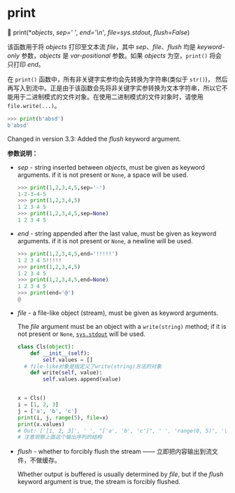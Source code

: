# print

🔨 print(**objects*, *sep=' '*, *end='\n'*, *file=sys.stdout*, *flush=False*)

该函数用于将 *objects* 打印至文本流 *file*，其中 *sep*、*file*、*flush* 均是 *keyword-only* 参数，*objects* 是 *var-positional* 参数。如果 *objects* 为空，`print()` 将会只打印 *end*。

在 `print()` 函数中，所有非关键字实参均会先转换为字符串(类似于 `str()`)， 然后再写入到流中。正是由于该函数会先将非关键字实参转换为文本字符串，所以它不能用于二进制模式的文件对象。在使用二进制模式的文件对象时，请使用 `file.write(...)`。

```python
>>> print(b'absd')
b'absd'
```

Changed in version 3.3: Added the *flush* keyword argument.

**参数说明：**

- *sep* - string inserted between *objects*, must be given as keyword arguments. if it is not present or `None`, a space will be used.  

  ```python
  >>> print(1,2,3,4,5,sep='-')
  1-2-3-4-5
  >>> print(1,2,3,4,5)
  1 2 3 4 5
  >>> print(1,2,3,4,5,sep=None)
  1 2 3 4 5
  ```

- *end* - string appended after the last value, must be given as keyword arguments.  if it is not present or `None`, a newline will be used.  

  ```python
  >>> print(1,2,3,4,5,end='!!!!!')
  1 2 3 4 5!!!!!
  >>> print(1,2,3,4,5)
  1 2 3 4 5
  >>> print(1,2,3,4,5,end=None)
  1 2 3 4 5
  >>> print(end='@')
  @
  ```

- *file* - a file-like object (stream), must be given as keyword arguments. 

  The *file* argument must be an object with a `write(string)` method; if it is not present or `None`, [`sys.stdout`](https://docs.python.org/3.7/library/sys.html#sys.stdout) will be used. 

  ```python
  class Cls(object):
      def __init__(self):
          self.values = []
  	# file-like对象是指定义了write(string)方法的对象
      def write(self, value):
          self.values.append(value)
  
  
  x = Cls()
  i = [1, 2, 3]
  j = ['a', 'b', 'c']
  print(i, j, range(5), file=x)
  print(x.values)
  # Out: ['[1, 2, 3]', ' ', "['a', 'b', 'c']", ' ', 'range(0, 5)', '\n']
  # 注意观察上面这个输出序列的结构
  ```

- *flush* - whether to forcibly flush the stream —— 立即把内容输出到流文件，不做缓存。

  Whether output is buffered is usually determined by *file*, but if the *flush* keyword argument is true, the stream is forcibly flushed.